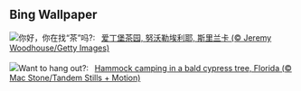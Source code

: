 ## Bing Wallpaper
![](https://www.bing.com/th?id=OHR.TeaEstate_ZH-CN9645412630_UHD.jpg&w=1000)你好，你在找“茶”吗?:&nbsp;&ensp;[爱丁堡茶园, 努沃勒埃利耶, 斯里兰卡 (© Jeremy Woodhouse/Getty Images)](https://www.bing.com/th?id=OHR.TeaEstate_ZH-CN9645412630_UHD.jpg)
<br><br/>
![](https://www.bing.com/th?id=OHR.HammockDay_EN-US1639653297_UHD.jpg&w=1000)Want to hang out?:&nbsp;&ensp;[Hammock camping in a bald cypress tree, Florida (© Mac Stone/Tandem Stills + Motion)](https://www.bing.com/th?id=OHR.HammockDay_EN-US1639653297_UHD.jpg)
<br><br/>
